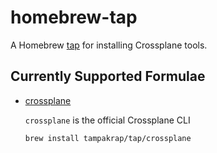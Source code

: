 # homebrew-tap

A Homebrew [tap] for installing Crossplane tools.

## Currently Supported Formulae

- [crossplane]

    `crossplane` is the official Crossplane CLI

    ```
    brew install tampakrap/tap/crossplane
    ```

[tap]: https://docs.brew.sh/Taps
[crossplane]: https://docs.crossplane.io/latest/cli/

